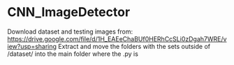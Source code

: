 # CNN_ImageDetector
Download dataset and testing images from: https://drive.google.com/file/d/1H_EAEeChaBUf0HERhCcSLi0zDgah7WRE/view?usp=sharing
Extract and move the folders with the sets outside of /dataset/ into the main folder where the .py is
